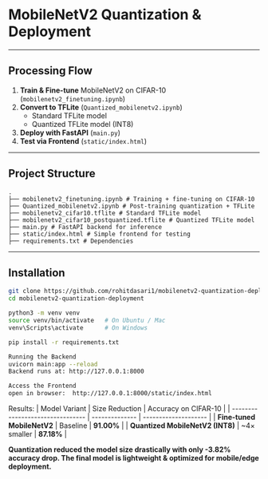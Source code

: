 #  MobileNetV2 Quantization & Deployment  

---

##  Processing Flow
1. **Train & Fine-tune** MobileNetV2 on CIFAR-10 (`mobilenetv2_finetuning.ipynb`)  
2. **Convert to TFLite** (`Quantized_mobilenetv2.ipynb`)  
   - Standard TFLite model  
   - Quantized TFLite model (INT8)  
3. **Deploy with FastAPI** (`main.py`)  
4. **Test via Frontend** (`static/index.html`)  

---

##  Project Structure
```
.
├── mobilenetv2_finetuning.ipynb # Training + fine-tuning on CIFAR-10
├── Quantized_mobilenetv2.ipynb # Post-training quantization + TFLite
├── mobilenetv2_cifar10.tflite # Standard TFLite model
├── mobilenetv2_cifar10_postquantized.tflite # Quantized TFLite model
├── main.py # FastAPI backend for inference
├── static/index.html # Simple frontend for testing
├── requirements.txt # Dependencies
```

---

##  Installation
```bash
git clone https://github.com/rohitdasari1/mobilenetv2-quantization-deployment.git
cd mobilenetv2-quantization-deployment

python3 -m venv venv
source venv/bin/activate   # On Ubuntu / Mac
venv\Scripts\activate      # On Windows

pip install -r requirements.txt

Running the Backend
uvicorn main:app --reload
Backend runs at: http://127.0.0.1:8000

Access the Frontend
open in browser:  http://127.0.0.1:8000/static/index.html


```

Results:
| Model Variant                    | Size Reduction | Accuracy on CIFAR-10 |
| -------------------------------- | -------------- | -------------------- |
| **Fine-tuned MobileNetV2**       | Baseline       | **91.00%**           |
| **Quantized MobileNetV2 (INT8)** | \~4× smaller   | **87.18%**           |

**Quantization reduced the model size drastically with only -3.82% accuracy drop.
The final model is lightweight & optimized for mobile/edge deployment.**
